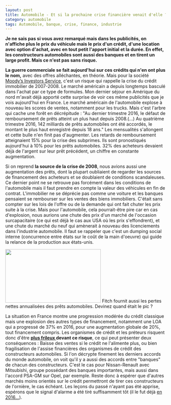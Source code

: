 ```yaml
---
layout: post
title: Automobile - Et si la prochaine crise financière venait d'elle ?
category: automobile
tags: Automobile, banque, crise, finance, industrie
---
```

**Je ne sais pas si vous avez remarqué mais dans les publicités, on n'affiche plus le prix du véhicule mais le prix d'un crédit, d'une location avec option d'achat, avec en tout petit l'apport initial et la durée. En effet, les constructeurs automobiles sont aussi des banques et en tirent un large profit. Mais ce n'est pas sans risque.**

**La guerre commerciale se fait aujourd'hui sur ces crédits qui n'en ont plus le nom,** avec des offres alléchantes, en théorie. Mais pour la société <a href="http://www.leblogauto.com/2017/03/ralentissement-marche-americain-pose-risque-organismes-de-credit.html">Moody’s Investors Service</a>, c'est un risque qui rappelle la crise du crédit immobilier de 2007-2008. Le marché américain a depuis longtemps basculé dans l'achat par ce type de formules. Mon dernier séjour en Amérique du nord m'avait déjà apporté cette surprise de voir ces même publicités que je vois aujourd'hui en France. Le marché américain de l'automobile explose à nouveau les scores de ventes, notamment pour les trucks. Mais c'est l'arbre qui cache une forêt en décrépitude : "Au dernier trimestre&nbsp;2016, le défaut de remboursement de prêts atteint un plus haut depuis 2008.(...) Au quatrième trimestre&nbsp;2016, 142 milliards de prêts automobiles ont été accordés, le montant le plus haut enregistré depuis 18 ans." Les mensualités s'allongent et cette bulle n'en finit pas d'augmenter. Les retards de remboursement atteignaient 15% pour la crise des subprimes. Ils sont pronostiqués aujourd'hui à 10% pour les prêts automobiles. 32% des acheteurs devaient déjà de l'argent sur leur prêt précédent, un chiffre en constante augmentation.

Si on reprend **la source de la crise de 2008**, nous avions aussi une augmentation des prêts, dont la plupart oubliaient de regarder les sources de financement des acheteurs et se doublaient de conditions scandaleuses. Ce dernier point ne se retrouve pas forcément dans les conditions de l'automobile mais il faut prendre en compte la valeur des véhicules en fin de contrat. L'immobilier ne se déprécie pas comme une voiture et les banques pensaient se rembourser sur les ventes des biens immobiliers. C'était sans compter sur les lois de l'offre ou de la demande qui ont fait chuter les prix suite à la crise. Mais pour l'automobile, cela pourrait-être pire car en cas d'explosion, nous aurions une chute des prix d'un marché de l'occasion surcapacitaire (ce qui est déjà le cas aux USA où les prix s'effondrent), et une chute du marché du neuf qui amènerait à nouveau des licenciements dans l'industrie automobile. Il faut se rappeler que c'est un dumping social interne (concurrence entre états sur le coût de la main d'oeuvre) qui guide la relance de la production aux états-unis.

<img class="size-medium wp-image-9322" src="https://cheziceman.files.wordpress.com/2017/03/pretperte.png?w=300" alt="" width="300" height="168">
Fitch fournit aussi les pertes nettes annualisées des prêts automobiles. Devinez quand était le pic ?

La situation en France montre une progression modérée du crédit classique mais une explosion des autres types de financement, notamment une LOA qui a progressé de 37% en 2016, pour une augmentation globale de 20%, tout financement compris. Les organismes de crédit et les préteurs risquent donc d'être **<a href="http://uk.businessinsider.com/wall-street-is-worried-about-car-loans-2017-3?r=US&amp;IR=T/#fitch-deteriorating-credit-performance-will-be-more-acute-in-the-subprime-segment-1">plus frileux </a>devant ce risque**, ce qui peut présenter deux conséquences : Baisse des ventes si le crédit ne l'alimente plus, ou bien fragilisation de l'assise financières des organismes de crédit des constructeurs automobiles. Si l'on décrypte finement les derniers accords du monde automobile, on voit qu'il y a aussi des accords entre "banques" de chacun des constructeurs. C'est le cas pour Nissan-Renault avec Mitsubishi, groupe possédant des banques importantes, mais aussi dans l'accord PSA-GM sur Opel, par exemple. Reste donc à espérer que d'autres marchés moins orientés sur le crédit permettront de tirer ces constructeurs de l'ornière, le cas échéant. Les leçons du passé n'ayant pas été apprise, espérons que le signal d'alarme a été tiré suffisamment tôt (il le fut déjà <a href="http://www.latribune.fr/entreprises-finance/industrie/automobile/le-credit-auto-americain-est-il-au-bord-de-l-explosion-559748.html">en 2016...</a>).
